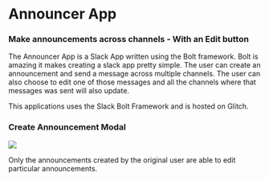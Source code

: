 # Announcer App


### Make announcements across channels - With an Edit button

The Announcer App is a Slack App written using the Bolt framework. Bolt is amazing it makes creating a slack app
pretty simple. The user can create an announcement and send a message across multiple channels. The user can also
choose to edit one of those messages and all the channels where that messages was sent will also update. 

This applications uses the Slack Bolt Framework and is hosted on Glitch. 

### Create Announcement Modal

![](announcement_gif.gif)

Only the announcements created by the original user are able to edit particular announcements.


 
